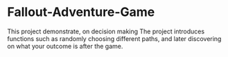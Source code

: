 # Fallout-Adventure-Game
This project demonstrate, on decision making 
The project introduces functions such as randomly choosing different paths, and later discovering on what your outcome is after the game.
